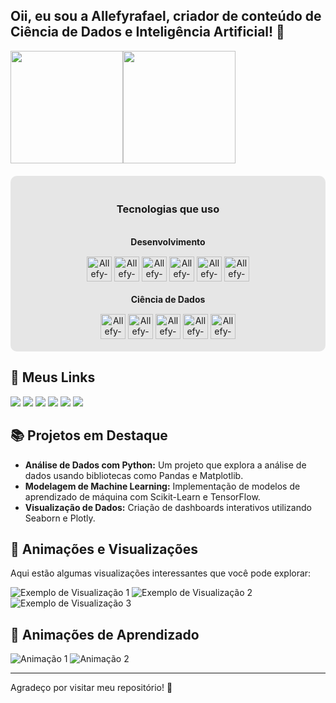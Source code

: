 ## Oii, eu sou a Allefyrafael, criador de conteúdo de Ciência de Dados e Inteligência Artificial! 🎉

<div style="display: flex" align=center>
  <a href="https://github.com/anuraghazra/github-readme-stats">
    <img height=180 align="center" src="https://github-readme-stats.vercel.app/api?username=allefyrafael&show_icons=true&theme=dark&card_width=300" />
  </a>
  <a href="https://github.com/anuraghazra/convoychat">
    <img height=180 align="center" src="https://github-readme-stats.vercel.app/api/top-langs?username=allefyrafael&theme=dark&layout=compact&langs_count=8&card_width=300" />
  </a>
</div>

<div style="background-color: #e6e6e6; padding: 20px; border-radius: 10px; margin: 20px 0;" align="center">
  <h3 style="margin-bottom: 15px;">Tecnologias que uso</h3>
  <div style="display: inline-block;">
    <div>
      <h4 style="margin-bottom: 15px;">Desenvolvimento</h4>
      <img align="center" alt="Allefy-JavaScript" height="40" width="40" src="https://cdn.jsdelivr.net/gh/devicons/devicon@latest/icons/javascript/javascript-original.svg">
      <img align="center" alt="Allefy-C" height="40" width="40" src="https://cdn.jsdelivr.net/gh/devicons/devicon@latest/icons/c/c-original.svg">
      <img align="center" alt="Allefy-PHP" height="40" width="40" src="https://cdn.jsdelivr.net/gh/devicons/devicon@latest/icons/php/php-original.svg">
      <img align="center" alt="Allefy-Html5" height="40" width="40" src="https://cdn.jsdelivr.net/gh/devicons/devicon@latest/icons/html5/html5-original.svg">
      <img align="center" alt="Allefy-CSS" height="40" width="40" src="https://cdn.jsdelivr.net/gh/devicons/devicon@latest/icons/css3/css3-original.svg">
      <img align="center" alt="Allefy-MySql" height="40" width="40" <img src="https://cdn.jsdelivr.net/gh/devicons/devicon@latest/icons/mysql/mysql-original.svg">
    </div>
    <div>
      <h4 style="margin-bottom: 15px;">Ciência de Dados</h4>
      <img align="center" alt="Allefy-Python" height="40" width="40" src="https://cdn.jsdelivr.net/gh/devicons/devicon@latest/icons/python/python-original.svg">
      <img align="center" alt="Allefy-Pandas" height="40" width="40" src="https://cdn.jsdelivr.net/gh/devicons/devicon@latest/icons/pandas/pandas-original.svg">
      <img align="center" alt="Allefy-Numpy"  height="40" width="40" src="https://cdn.jsdelivr.net/gh/devicons/devicon@latest/icons/numpy/numpy-original.svg">
      <img align="center" alt="Allefy-Scikit-Learn" height="40" width="40" src="https://cdn.jsdelivr.net/gh/devicons/devicon@latest/icons/scikitlearn/scikitlearn-original.svg">
      <img align="center" alt="Allefy-Matplotlib" height="40" width="40" src="https://cdn.jsdelivr.net/gh/devicons/devicon@latest/icons/matplotlib/matplotlib-original.svg">
    </div>
  </div>
</div>

## 🌟 Meus Links

<div> 
  <a href="https://www.youtube.com/channel/UC_-uuuZbY0AAt9CViNzvc-Q" target="_blank"><img src="https://img.shields.io/badge/YouTube-FF0000?style=for-the-badge&logo=youtube&logoColor=white" target="_blank"></a>
  <a href="https://instagram.com/rafaballerini" target="_blank"><img src="https://img.shields.io/badge/-Instagram-%23E4405F?style=for-the-badge&logo=instagram&logoColor=white" target="_blank"></a>
  <a href="https://www.twitch.tv/rafaballerinii" target="_blank"><img src="https://img.shields.io/badge/Twitch-9146FF?style=for-the-badge&logo=twitch&logoColor=white" target="_blank"></a>
  <a href="https://discord.gg/wagxzStdcR" target="_blank"><img src="https://img.shields.io/badge/Discord-7289DA?style=for-the-badge&logo=discord&logoColor=white" target="_blank"></a>
  <a href="mailto:contatorafaballerini@gmail.com"><img src="https://img.shields.io/badge/-Gmail-%23333?style=for-the-badge&logo=gmail&logoColor=white" target="_blank"></a>
  <a href="https://www.linkedin.com/in/rafaella-ballerini-45875016a" target="_blank"><img src="https://img.shields.io/badge/-LinkedIn-%230077B5?style=for-the-badge&logo=linkedin&logoColor=white" target="_blank"></a>
</div>

## 📚 Projetos em Destaque

- **Análise de Dados com Python:** Um projeto que explora a análise de dados usando bibliotecas como Pandas e Matplotlib.
- **Modelagem de Machine Learning:** Implementação de modelos de aprendizado de máquina com Scikit-Learn e TensorFlow.
- **Visualização de Dados:** Criação de dashboards interativos utilizando Seaborn e Plotly.

## 🎨 Animações e Visualizações

Aqui estão algumas visualizações interessantes que você pode explorar:

![Exemplo de Visualização 1](https://via.placeholder.com/600x300?text=Exemplo+de+Visualização+1) <!-- Substitua pelo link da sua imagem -->
![Exemplo de Visualização 2](https://via.placeholder.com/600x300?text=Exemplo+de+Visualização+2) <!-- Substitua pelo link da sua imagem -->
![Exemplo de Visualização 3](https://via.placeholder.com/600x300?text=Exemplo+de+Visualização+3) <!-- Substitua pelo link da sua imagem -->

## 🎥 Animações de Aprendizado

![Animação 1](https://media.giphy.com/media/3o7aD5f2NeFzK6x0zG/giphy.gif) <!-- Substitua pelo link da sua animação -->
![Animação 2](https://media.giphy.com/media/5GoVLqeAOo6PK8Qv9i/giphy.gif) <!-- Substitua pelo link da sua animação -->

---

Agradeço por visitar meu repositório! 🌟

